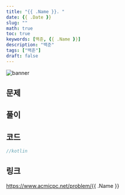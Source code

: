 ```yaml
---
title: "{{ .Name }}. "
date: {{ .Date }}
slug: ""
math: true
toc: true
keywords: [백준, {{ .Name }}]
description: "백준"
tags: ["백준"]
draft: false
---
```

![banner](/banner/acm_banner.jpg)

## 문제

## 풀이

## 코드
```kotlin
//kotlin


```

## 링크
https://www.acmicpc.net/problem/{{ .Name }}